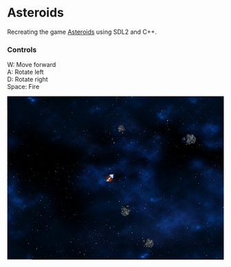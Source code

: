 # Asteroids

Recreating the game [Asteroids](https://www.youtube.com/watch?v=WYSupJ5r2zo) using SDL2 and C++.

### Controls  
W: Move forward  
A: Rotate left  
D: Rotate right  
Space: Fire
  
![alt text](https://github.com/3sphere/Asteroids/blob/master/screenshot.png "screenshot")
